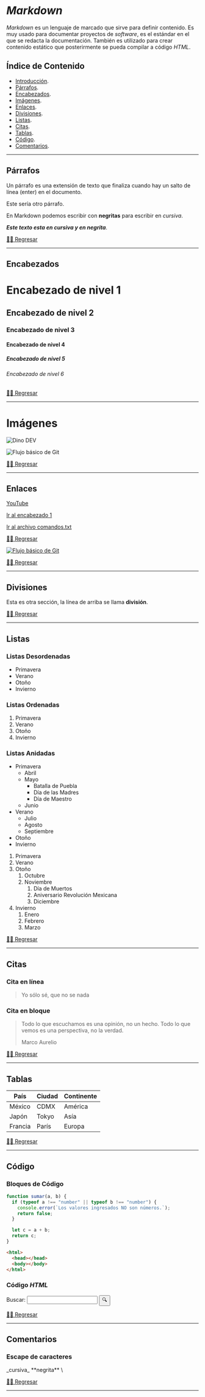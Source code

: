# _Markdown_

_Markdown_ es un lenguaje de marcado que sirve para definir contenido. Es muy usado para documentar proyectos de _software_, es el estándar en el que se redacta la documentación. También es utilizado para crear contenido estático que posterirmente se pueda compilar a código _HTML_.

## Índice de Contenido

- [Introducción](#markdown).
- [Párrafos](#párrafos).
- [Encabezados](#encabezados).
- [Imágenes](#imágenes).
- [Enlaces](#enlaces).
- [Divisiones](#divisiones).
- [Listas](#listas).
- [Citas](#citas).
- [Tablas](#tablas).
- [Código](#código).
- [Comentarios](#comentarios).

---

## Párrafos

Un párrafo es una extensión de texto que finaliza cuando hay un salto de línea (enter) en el documento.

Este sería otro párrafo.

En Markdown podemos escribir con **negritas** para escribir en _cursiva_.

_**Este texto esta en cursiva y en negrita**_.

[☝🏻 Regresar](#markdown)

---

## Encabezados

# Encabezado de nivel 1

## Encabezado de nivel 2

### Encabezado de nivel 3

#### Encabezado de nivel 4

##### Encabezado de nivel 5

###### Encabezado de nivel 6

[☝🏻 Regresar](#markdown)

---

# Imágenes

![Dino DEV](./img/dino-dev.jpg)

![Flujo básico de Git](https://jonmircha.com/img/blog/git-flow.png)

[☝🏻 Regresar](#markdown)

---

## Enlaces

[YouTube](https://youtube.com/@jonmircha)

[Ir al encabezado 1](#encabezado-de-nivel-1)

[Ir al archivo comandos.txt](./comandos.txt)

[☝🏻 Regresar](#markdown)

[![Flujo básico de Git](https://jonmircha.com/img/blog/git-flow.png)](https://jonmircha.com/git)

[☝🏻 Regresar](#markdown)

---

## Divisiones

Esta es otra sección, la línea de arriba se llama **división**.

[☝🏻 Regresar](#markdown)

---

## Listas

### Listas Desordenadas

- Primavera
- Verano
- Otoño
- Invierno

### Listas Ordenadas

1. Primavera
1. Verano
1. Otoño
1. Invierno

### Listas Anidadas

- Primavera
  - Abril
  - Mayo
    - Batalla de Puebla
    - Día de las Madres
    - Día de Maestro
  - Junio
- Verano
  - Julio
  - Agosto
  - Septiembre
- Otoño
- Invierno

1. Primavera
1. Verano
1. Otoño
   1. Octubre
   1. Noviembre
      1. Día de Muertos
      1. Aniversario Revolución Mexicana
      1. Diciembre
1. Invierno
   1. Enero
   1. Febrero
   1. Marzo

[☝🏻 Regresar](#markdown)

---

## Citas

### Cita en línea

> Yo sólo sé, que no se nada

### Cita en bloque

> Todo lo que escuchamos es una opinión, no un hecho.
> Todo lo que vemos es una perspectiva, no la verdad.
>
> Marco Aurelio

[☝🏻 Regresar](#markdown)

---

## Tablas

| País    | Ciudad | Continente |
| ------- | ------ | ---------- |
| México  | CDMX   | América    |
| Japón   | Tokyo  | Asía       |
| Francia | París  | Europa     |

[☝🏻 Regresar](#markdown)

---

## Código

### Bloques de Código

```js
function sumar(a, b) {
  if (typeof a !== "number" || typeof b !== "number") {
    console.error(`Los valores ingresados NO son números.`);
    return false;
  }

  let c = a + b;
  return c;
}
```

```html
<html>
  <head></head>
  <body></body>
</html>
```

### Código _HTML_

<form>
  <label for="q">Buscar:</label>
  <input type="search" name="q" id="q" required />
  <input type="submit" value="🔍" />
</form>

[☝🏻 Regresar](#markdown)

---

## Comentarios

<!-- Esto es un comentario -->

<!-- odfownfoiwenfoiwenfowenfowencowencoi -->

### Escape de caracteres

\_cursiva\_
\*\*negrita\*\*
\\

[☝🏻 Regresar](#markdown)

---
